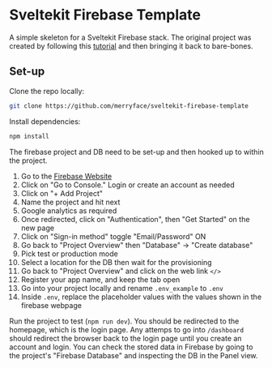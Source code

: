 # Sveltekit Firebase Template

A simple skeleton for a Sveltekit Firebase stack. The original project was created by following this [tutorial](https://www.youtube.com/watch?v=TIbL0VOE900) and then bringing it back to bare-bones.

## Set-up

Clone the repo locally:

```bash
git clone https://github.com/merryface/sveltekit-firebase-template
```

Install dependencies:

```bash
npm install
```

The firebase project and DB need to be set-up and then hooked up to within the project.

1. Go to the [Firebase Website](https://firebase.google.com/)
2. Click on "Go to Console." Login or create an account as needed
3. Click on "+ Add Project"
4. Name the project and hit next
5. Google analytics as required
6. Once redirected, click on "Authentication", then "Get Started" on the new page
7. Click on "Sign-in method" toggle "Email/Password" ON
8. Go back to "Project Overview" then "Database" -> "Create database"
9. Pick test or production mode
10. Select a location for the DB then wait for the provisioning
11. Go back to "Project Overview" and click on the web link `</>`
12. Register your app name, and keep the tab open
13. Go into your project locally and rename `.env_example` to `.env`
14. Inside `.env`, replace the placeholder values with the values shown in the firebase webpage

Run the project to test (`npm run dev`). You should be redirected to the homepage, which is the login page. Any attemps to go into `/dashboard` should redirect the browser back to the login page until you create an account and login. You can check the stored data in Firebase by going to the project's "Firebase Database" and inspecting the DB in the Panel view.

